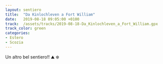 ```yaml
---
layout: sentiero
title:  "Da Kinlochleven a Fort William"
date:   2019-08-18 09:05:00 +0100
track:  /assets/tracks/2019-08-18-Da_Kinlochleven_a_Fort_William.gpx
track_color: green
categories:
- Estero
- Scozia
---
```


Un altro bel sentiero!! :mountain: :snowflake: